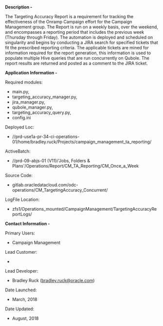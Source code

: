 **Description -**

The Targeting Accuracy Report is a requirement for tracking the effectiveness of the Onramp Campaign effort for
the Campaign Management group. The Report is run on a weekly basis, over the weekend, and encompasses a reporting
period that includes the previous week (Thursday through Friday). The automation is deployed and scheduled on
singularity and begins by conducting a JIRA search for specified tickets that fit the prescribed reporting criteria.
The applicable tickets are mined for information required for the report generation, this information is used to
populate multiple Hive queries that are run concurrently on Qubole.  The report results are returned and posted as a
comment to the JIRA ticket.

**Application Information -**

Required modules: <ul>
                  <li>main.py,
                  <li>targeting_accuracy_manager.py,
                  <li>jira_manager.py,
                  <li>qubole_manager.py,
                  <li>targeting_accuracy_query.py,
                  <li>config.ini
                  </ul>
                  
Deployed Loc:     <ul>
                  <li>//prd-use1a-pr-34-ci-operations-01/home/bradley.ruck/Projects/campaign_management_ta_reporting/
                  </ul>
                  
ActiveBatch:      <ul>
                  <li>//prd-09-abjs-01 (V11)/'Jobs, Folders & Plans'/Operations/Report/CM_TA_Reporting/CM_Once_a_Week
                  </ul>

Source Code:      <ul>
                  <li>gitlab.oracledatacloud.com/odc-operations/CM_TargetingAccuracy_Concurrent/
                  </ul>

LogFile Location: <ul>
                  <li>zfs1/Operations_mounted/CampaignManagement/TargetingAccuracyReportLogs/
                  </ul>

**Contact Information -**

Primary Users:    <ul>
                  <li>Campaign Management
                  </ul>

Lead Customer:    <ul>
                  <li>
                  </ul>

Lead Developer:   <ul>
                  <li>Bradley Ruck (bradley.ruck@oracle.com)
                  </ul>

Date Launched:    <ul>
                  <li>March, 2018
                  </ul>
                  
Date Updated:     <ul>
                  <li>August, 2018
                  </ul>

